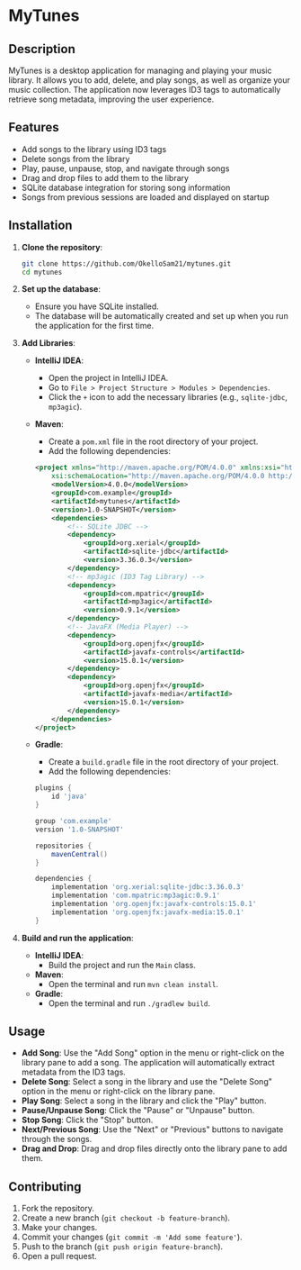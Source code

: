 # MyTunes

## Description
MyTunes is a desktop application for managing and playing your music library. It allows you to add, delete, and play songs, as well as organize your music collection. The application now leverages ID3 tags to automatically retrieve song metadata, improving the user experience.

## Features
- Add songs to the library using ID3 tags
- Delete songs from the library
- Play, pause, unpause, stop, and navigate through songs
- Drag and drop files to add them to the library
- SQLite database integration for storing song information
- Songs from previous sessions are loaded and displayed on startup

## Installation
1. **Clone the repository**:
    ```sh
    git clone https://github.com/OkelloSam21/mytunes.git
    cd mytunes
    ```

2. **Set up the database**:
    - Ensure you have SQLite installed.
    - The database will be automatically created and set up when you run the application for the first time.

3. **Add Libraries**:
    - **IntelliJ IDEA**:
        - Open the project in IntelliJ IDEA.
        - Go to `File > Project Structure > Modules > Dependencies`.
        - Click the `+` icon to add the necessary libraries (e.g., `sqlite-jdbc`, `mp3agic`).

    - **Maven**:
        - Create a `pom.xml` file in the root directory of your project.
        - Add the following dependencies:
        ```xml
        <project xmlns="http://maven.apache.org/POM/4.0.0" xmlns:xsi="http://www.w3.org/2001/XMLSchema-instance"
            xsi:schemaLocation="http://maven.apache.org/POM/4.0.0 http://maven.apache.org/xsd/maven-4.0.0.xsd">
            <modelVersion>4.0.0</modelVersion>
            <groupId>com.example</groupId>
            <artifactId>mytunes</artifactId>
            <version>1.0-SNAPSHOT</version>
            <dependencies>
                <!-- SQLite JDBC -->
                <dependency>
                    <groupId>org.xerial</groupId>
                    <artifactId>sqlite-jdbc</artifactId>
                    <version>3.36.0.3</version>
                </dependency>
                <!-- mp3agic (ID3 Tag Library) -->
                <dependency>
                    <groupId>com.mpatric</groupId>
                    <artifactId>mp3agic</artifactId>
                    <version>0.9.1</version>
                </dependency>
                <!-- JavaFX (Media Player) -->
                <dependency>
                    <groupId>org.openjfx</groupId>
                    <artifactId>javafx-controls</artifactId>
                    <version>15.0.1</version>
                </dependency>
                <dependency>
                    <groupId>org.openjfx</groupId>
                    <artifactId>javafx-media</artifactId>
                    <version>15.0.1</version>
                </dependency>
            </dependencies>
        </project>
        ```

    - **Gradle**:
        - Create a `build.gradle` file in the root directory of your project.
        - Add the following dependencies:
        ```groovy
        plugins {
            id 'java'
        }

        group 'com.example'
        version '1.0-SNAPSHOT'

        repositories {
            mavenCentral()
        }

        dependencies {
            implementation 'org.xerial:sqlite-jdbc:3.36.0.3'
            implementation 'com.mpatric:mp3agic:0.9.1'
            implementation 'org.openjfx:javafx-controls:15.0.1'
            implementation 'org.openjfx:javafx-media:15.0.1'
        }
        ```

4. **Build and run the application**:
    - **IntelliJ IDEA**:
        - Build the project and run the `Main` class.
    - **Maven**:
        - Open the terminal and run `mvn clean install`.
    - **Gradle**:
        - Open the terminal and run `./gradlew build`.

## Usage
- **Add Song**: Use the "Add Song" option in the menu or right-click on the library pane to add a song. The application will automatically extract metadata from the ID3 tags.
- **Delete Song**: Select a song in the library and use the "Delete Song" option in the menu or right-click on the library pane.
- **Play Song**: Select a song in the library and click the "Play" button.
- **Pause/Unpause Song**: Click the "Pause" or "Unpause" button.
- **Stop Song**: Click the "Stop" button.
- **Next/Previous Song**: Use the "Next" or "Previous" buttons to navigate through the songs.
- **Drag and Drop**: Drag and drop files directly onto the library pane to add them.

## Contributing
1. Fork the repository.
2. Create a new branch (`git checkout -b feature-branch`).
3. Make your changes.
4. Commit your changes (`git commit -m 'Add some feature'`).
5. Push to the branch (`git push origin feature-branch`).
6. Open a pull request.


